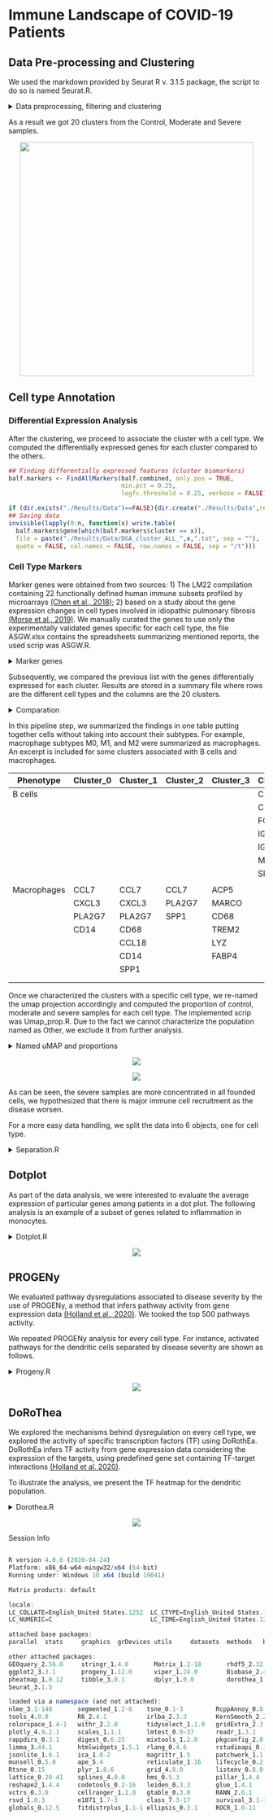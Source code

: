 # Immune Landscape of COVID-19 Patients


## Data Pre-processing and Clustering
We used the markdown provided by Seurat R v. 3.1.5 package, the script to do so is named Seurat.R.

<details>
<summary>Data preprocessing, filtering and clustering</summary>

``` R
## Loading Data
MyData.1 <- readRDS(file = "./Data/MyDataCovid.rds")

## Identification of mitochondrial genes
MyData.1[["percent.mt"]] <- PercentageFeatureSet(MyData.1, pattern = "^MT-")
MyData.1 <- subset(MyData.1, percent.mt < 5)

balf <- SplitObject(MyData.1, split.by = "orgn")
####### Pre-processing, normalization and identification of highly variable features
balf.list <- lapply(X = balf, FUN = function(x) {
 x <- NormalizeData(x, normalization.method = "LogNormalize",scale.factor = 10000)
 x <- FindVariableFeatures(x, selection.method = "vst", nfeatures = 2000)
})

balf.anchors <- FindIntegrationAnchors( object.list = balf.list)
rm(balf.list,balf)
balf.combined <- IntegrateData(anchorset = balf.anchors)
rm(balf.anchors)
DefaultAssay(balf.combined) <- "integrated"

### Run the standard workflow for visualization and clustering
set.seed(0)
balf.combined <- ScaleData(balf.combined, verbose = TRUE)
balf.combined <- RunPCA(balf.combined, npcs = 30, verbose = TRUE)
### uMAP and Clustering
balf.combined <- RunUMAP(balf.combined, reduction = "pca", dims = 1:20)
balf.combined <- FindNeighbors(balf.combined, reduction = "pca", 
                               dims = 1:20)
balf.combined <- FindClusters(balf.combined, resolution = 0.5)
balf.combined  <- RunUMAP(balf.combined, dims = 1:10,  umap.method = 'uwot', metric='cosine')

if (dir.exists("./Results/Plots")==FALSE){dir.create("./Results/Plots",recursive = TRUE)}

png(file='./Results/Plots/umap.png', width =700, 
    height = 700, units = "px")
p1 <- DimPlot(pbmc.combined, reduction = "umap", label = TRUE,
              label.size = 8) + NoLegend()+ labs(x="uMAP 1", y= "uMAP 2")
plot_grid(p1)
dev.off()
```
</details>

As a result we got 20 clusters from the Control, Moderate and Severe samples. 
<p align="center">
  <img width="460" height="460" src="Figures/Umap.png">
</p>

## Cell type Annotation
### Differential Expression Analysis
After the clustering, we proceed to associate the cluster with a cell type. We computed the differentially expressed genes for each cluster compared to the others.

``` R
## Finding differentially expressed features (cluster biomarkers)
balf.markers <- FindAllMarkers(balf.combined, only.pos = TRUE, 
                               min.pct = 0.25, 
                               logfc.threshold = 0.25, verbose = FALSE)

if (dir.exists("./Results/Data")==FALSE){dir.create("./Results/Data",recursive = TRUE)}
## Saving data
invisible(lapply(0:n, function(x) write.table(
  balf.markers$gene[which(balf.markers$cluster == x)],
  file = paste("./Results/Data/DGA_cluster_ALL_",x,".txt", sep = ""),
  quote = FALSE, col.names = FALSE, row.names = FALSE, sep = "/t")))

```

### Cell Type Markers
 Marker genes were obtained from two sources: 1) The LM22 compilation containing 22 functionally defined human immune subsets profiled by microarrays [(Chen et al., 2018)](https://link.springer.com/protocol/10.1007%2F978-1-4939-7493-1_12); 2) based on a study about the gene expression changes in cell types involved in idiopathic pulmonary fibrosis [(Morse et al., 2019)](https://pubmed.ncbi.nlm.nih.gov/31221805/). We manually curated the genes to use only the experimentally validated genes specific for each cell type, the file ASGW.xlsx contains the spreadsheets summarizing mentioned reports, the used scrip was ASGW.R. 

<details>
<summary>Marker genes</summary>

``` R
###### Reading LM22 and Morse marker genes manually curated
sheets <- excel_sheets("./Data/ASGW.xlsx")
ASGW <- map_df(sheets, ~ read_excel("./Data/ASGW.xlsx", sheet = .x, col_types = "text"))

n <- dim(ASGW)[1]
lbs <- vector("character",length = n)
#blk.spc <- vector("integer",0)
spc.gns <- vector("integer",0)
for (i in 1:n){
  flg <- ASGW$`Cell Type`[i]
  if (!is.na(flg)){ flg2 = flg }
  lbs[i] <- flg2
  if ((ASGW$ASGW[i] == "Specific" || 
       ASGW$ASGW[i] == 100 || ASGW$ASGW[i] == 75 ||
      ASGW$ASGW[i] == "Partially specific") &&
      !is.na(ASGW$ASGW[i])){
    spc.gns <- c(spc.gns,i)
  }
}
ASGW$`Cell Type` <- lbs
#### Genes with the label "Specific" and "Partially Specific"
#### Blank rows were elimited and Cell Type information was completed
ASGW1 <- ASGW[spc.gns,]

```
</details>


Subsequently, we compared the previous list with the genes differentially expressed for each cluster. Results are stored in a summary file where rows are the different cell types and the columns are the 20 clusters.

<details>
<summary>Comparation</summary>

``` R
### Comparing both list
for (i in names(ASGW2)){
  MakGns <- ASGW2[[i]]
  MakGns1 <- lapply(mks, function(x) 
    MakGns[MakGns %in% unlist(x)])
  a <- list.as.matrix(MakGns1)
  n <- length(a)
  if (n > 20) {  
    a <- cbind(rep(i,nrow(a)),a)
  }else{
      a <- c(i,a)
  }
  b <- rbind(b,a)
}

b <- b[-1,]

if (dir.exists("./Results/Data/ASGW")==FALSE){
  dir.create("./Results/Data/ASGW",recursive = TRUE)}
write.table(b,"./Results/Data/ASGW/Summary.csv", 
            col.names = TRUE, row.names = FALSE, quote = FALSE, sep = ",")

```
</details>

In this pipeline step, we summarized the findings in one table putting together cells without taking into account their subtypes. For example, macrophage subtypes M0, M1, and M2 were summarized as macrophages. An excerpt is included for some clusters associated with B cells and macrophages.

| Phenotype   | Cluster\_0 | Cluster\_1 | Cluster\_2 | Cluster\_3 | Cluster\_12 | Cluster\_18 |
| ----------- | ---------- | ---------- | ---------- | ---------- | ----------- | ----------- |
| B cells     |            |            |            |            | CCR6        | CD79A       |
|             |            |            |            |            | CD79A       | IGHM        |
|             |            |            |            |            | FCGR2B      | IGKC        |
|             |            |            |            |            | IGHM        | TNFRSF17    |
|             |            |            |            |            | IGKC        | IGHA1       |
|             |            |            |            |            | MS4A1       | IGHG3       |
|             |            |            |            |            | SPIB        |             |
|             |            |            |            |            |             |             |
| Macrophages | CCL7       | CCL7       | CCL7       | ACP5       |             |             |
|             | CXCL3      | CXCL3      | PLA2G7     | MARCO      |             |             |
|             | PLA2G7     | PLA2G7     | SPP1       | CD68       |             |             |
|             | CD14       | CD68       |            | TREM2      |             |             |
|             |            | CCL18      |            | LYZ        |             |             |
|             |            | CD14       |            | FABP4      |             |             |
|             |            | SPP1       |            |            |             |             |
|             |            |            |            |            |             |             |
|             |            |            |            |            |             |             |

Once we characterized the clusters with a specific cell type, we re-named the umap projection accordingly and computed the proportion of control, moderate and severe samples for each cell type. The implemented scrip was Umap_prop.R. Due to the fact we cannot characterize the population named as Other, we exclude it from further analysis.

<details>
<summary>Named uMAP and proportions</summary>

``` R
library(RColorBrewer)
library(ggplot2)

umap_info <- read.csv("./Results/Data/Clusters/UMAP_info.csv")

clust.idents <- list(
  Monocytes = c(10),
  Macrophages = c(0:4,6,11,19),
  Dendritic = 7,
  T.NK = c(8,9,13,14,16),  
  B = c(12,18),
  Ephitelial = c(15,17),
  Other = 5 
)

Pheno <- vector("character", length = length(umap_info$clust_info))
Pheno.colors<- brewer.pal(n = length(clust.idents), name = "Set1")
Prop <- matrix(0,3,length(clust.idents), 
                      dimnames = list(c("Control","Moderate","Severe"),names(clust.idents)))

for(x in 1:length(clust.idents)){
  ### Association between samples and cell type
  idx = which(umap_info$clust_info %in% clust.idents[[x]])
  Pheno[idx] = names(clust.idents)[x]
  #### Proportion for each cell type scaled for the number of patients for each group
  Prop[,x] <- table(gsub("(Svr|Mld|Crt).*","\\1",rownames(umap_info)[idx]))/c(3,3,6)
  #### Scaling for the number of samples in every celltype
  Prop[,x] <- Prop[,x]/sum(Prop[,x])*100
}

## uMAP visualization
umap_info <- cbind(umap_info, Pheno)
umap_info$Pheno <- gsub("T.NK","T & NK",umap_info$Pheno)
nms <- c("Monocytes","Macrophages","Dendritic","T & NK","B","Ephitelial","Other")

umap_tot <- ggplot(umap_info, aes(x=UMAP_1, y=UMAP_2, fill= factor(Pheno, level = nms)))+ 
  labs(x= "uMAP 1",y ="uMAP 2")+
  geom_point(size=2, shape=21)+ 
  theme(legend.title = element_blank(),legend.background=element_blank())+
  scale_fill_manual(values = Pheno.colors)+
  guides(fill = guide_legend(override.aes = list(size = 4)))+
  theme(text = element_text(size = 11),axis.text = element_text(size = 9))+
  theme(panel.grid.major = element_blank(),
      panel.grid.minor = element_blank())+
  theme(legend.key.height=unit(0.07,"line"),
        legend.justification ="top",legend.margin=margin(0,0,0,0),
        legend.box.margin=margin(-5,-5,-10,-5))
print(umap_tot)

## barplot visualization
ZZ <- data.frame(HS=rownames(Prop)[row(Prop)], 
                 Cell_type=colnames(Prop)[col(Prop)],
                 Proportion=c(Prop))

ZZ$HS <- factor(ZZ$HS , levels = c("Severe","Moderate","Control"))
ZZ$Cell_type <- gsub("T.NK", "T & NK",ZZ$Cell_type)

barplot_prop <- ggplot(ZZ, aes(x= Proportion,fill=HS, y=  factor(Cell_type, level = rev(unique(Cell_type))))) + 
  geom_bar(stat = "identity",position=position_dodge())+
  scale_fill_manual(values=rev(c(wes_palette(n=3, name="Darjeeling1"))),
                    guide = guide_legend(reverse=TRUE),
                    labels = c( "Severe", "Moderate","Control"))+
  theme_bw()+xlab("Proportion (%)") +
  theme(legend.position="bottom",
        axis.title.y = element_blank(),
        legend.title=element_blank())+
  theme(text = element_text(size = 11),
        axis.text = element_text(size = 9))
print(barplot_prop)

```
</details>

<p align="center">
  <img src="Figures/umap_named.jpg">
</p>
<p align="center">
  <img  src="Figures/prop_named.jpg">
</p>

As can be seen, the severe samples are more concentrated in all founded cells, we hypothesized that there is major immune cell recruitment as the disease worsen. 

For a more easy data handling, we split the data into 6 objects, one for cell type.

<details>
<Summary>Separation.R</Summary>

``` R
library(Seurat)

### Loading data processed on the Seurat.R file
balf.combined <- readRDS(file = "./Data/Results/balf.rds")

### Association between cell types and clusters
clust.idents <- list(
  Monocytes = c(10),
  Macrophages = c(0:4,6,11,19),
  Dendritic = 7,
  T.NK = c(8,9,13,14,16),  
  B = c(12,18),
  Ephitelial = c(15,17)
  #  Other = 5 
)

##### By Identity
nm <- names(clust.idents)
invisible(lapply(1:length(clust.idents),
                 function(x){
                   ### Separating celltypes data
                   balf1 <- subset(balf.combined, idents = as.character(x))
                   ### Saving cell types data
                   saveRDS(balf1, paste("./Results/Data/Clusters/balf.",
                                        nm[x],".rds", sep = ""))
                   }))
```
</details>

## Dotplot
As part of the data analysis, we were interested to evaluate the average expression of particular genes among patients in a dot plot. The following analysis is an example of a subset of genes related to inflammation in monocytes.

<details>
<summary>Dotplot.R</summary>

``` R
library(Seurat)

## i is replaced for any of the following cell types:
######## Monocytes
######## Macrophages
######## Dendritic
######## T.NK  
######## B
######## Ephitelial

i <- "Monocytes" 
#### Loading Data
balf<-readRDS(paste("./Results/Data/Clusters/balf.",
                    i,".rds",sep = ""))

#### Genes to be evaluated
genes = c("CD14","FCGR3A","MRC1","MME","CXCR3","IL3RA","CD1C",
          "HLA-DRB1","HLA-DRA","IFI6","ISG15","CXCL11","CCR2",
          "CD68","CD69","CXCL10")
balf$orgn <- gsub("Mld","Mod", balf$orgn) 
#### Verification that the genes are contained in the expression data
features <- genes[(which(genes %in% rownames(balf@assays$integrated)))]
balf.Dot <- DotPlot(balf, features = genes, 
                    cols = "RdYlBu",group.by = "orgn",
                    assay = "RNA",dot.scale = 4)+
  theme(axis.title.x = element_blank(),
        axis.title.y = element_blank())+
  RotatedAxis()+
  theme(text = element_text(size = 11),
        axis.text = element_text(size = 9))+
  guides(colour = guide_colourbar(title = 'Average\nexpression'),
         size=guide_legend(title = "% Expressed"))
print(balf.Dot)

```
</details>

<p align="center">
  <img  src="Figures/Mono_dotplot.png">
</p>



## PROGENy
We evaluated pathway dysregulations associated to disease severity by the use of PROGENy, a method that infers pathway activity from gene expression data [(Holland et al., 2020)](https://genomebiology.biomedcentral.com/articles/10.1186/s13059-020-1949-z). We tooked the top 500 pathways activity.

We repeated PROGENy analysis for every cell type. For instance, activated pathways for the dendritic cells separated by disease severity are shown as follows.
<details>
<summary>Progeny.R</summary>

```R
library(progeny)
library(Seurat)
library(pheatmap)


## i is replaced for any of the following cell types:
######## Monocytes
######## Macrophages
######## Dendritic
######## T.NK  
######## B
######## Ephitelial

####### For instance
i <- "Dendritic"
### Loading data
balf<-readRDS(paste("./Results/Data/Clusters/balf.",
                    i,".rds",sep = ""))

########### Seurat standard workflow
balf <- RunPCA(balf, npcs = 30, verbose = TRUE)
### t-SNE and Clustering
set.seed(0)
balf <- RunUMAP(balf, reduction = "pca", dims = 1:20)
# set.seed(0)
balf <- FindNeighbors(balf, reduction = "pca",
                      dims = 1:20)
balf<- FindClusters(balf, resolution = 0.5)

DimPlot(balf, reduction = "umap")

#### Number of clusters
n <- max(as.integer(as.vector(balf@meta.data$seurat_clusters)))
new.cluster.ids <- as.character(0:n)
names(new.cluster.ids) <- levels(balf)
balf <- RenameIdents(balf, new.cluster.ids)

## Data frame with the specification of the cells that belong to 
## each cluster to match with the Progeny scores.
CellsClusters <- data.frame(Cell = names(Idents(balf)), 
                            CellType = as.character(Idents(balf)),
                            stringsAsFactors = FALSE)
###Progeny computed 
## Progeny activity scores and their addition to the Seurat object
## as a new assay called Progeny. 
balf <- progeny(balf, scale=FALSE, organism="Human", top=500, perm=1, 
                return_assay = TRUE)

## Seurat functions applied to the Progeny scores. 
## For instance, pathway activity scores scalation. 
balf <- Seurat::ScaleData(balf, assay = "progeny") 

## Progeny scores trnasformation into a data frame to better handling the results
progeny_scores_df <- 
  as.data.frame(t(GetAssayData(balf, slot = "scale.data", 
                               assay = "progeny"))) %>%
  rownames_to_column("Cell") %>%
  gather(Pathway, Activity, -Cell) 

## Matching Progeny scores with the cell clusters.
progeny_scores_df <- inner_join(progeny_scores_df, CellsClusters)

##### Add column organized by health status (Svr|Crt|Mld)
progeny_scores_df$Health_status <- gsub("(Svr|Crt|Mld).*", "\\1", 
                                        progeny_scores_df$Cell)
##### Add column organized by health status (Svr|Crt|Mld) and cluster assignation
progeny_scores_df$Mix <- paste(progeny_scores_df$Health_status,
                               progeny_scores_df$CellType, sep = "_")
#####

progeny_scores_df$Health_status <- gsub("Svr","Severe",progeny_scores_df$Health_status)
progeny_scores_df$Health_status <- gsub("Mld","Moderate",progeny_scores_df$Health_status)
progeny_scores_df$Health_status <- gsub("Crt","Control",progeny_scores_df$Health_status)

nms <-  c("cell_type","Health_status","Mix")
for(j in 1:3){
  if(j == 1){
    ## Progeny scores by cellpopulation
    summarized_progeny_scores <- progeny_scores_df %>% 
      group_by(Pathway, CellType) %>%
      summarise(avg = mean(Activity), std = sd(Activity))
  }else if(j == 2){
    ## Progeny scores by Health_Status
    summarized_progeny_scores <- progeny_scores_df %>% 
      group_by(Pathway, Health_status) %>%
      summarise(avg = mean(Activity), std = sd(Activity))
  }else {
    ## Progeny scores by clustering and health status
    summarized_progeny_scores <- progeny_scores_df %>% 
      group_by(Pathway, Mix) %>%
      summarise(avg = mean(Activity), std = sd(Activity))
  }
  
  ###Plot progeny 
  # Data preparation for the plot
  summarized_progeny_scores_df <- summarized_progeny_scores %>%
    dplyr::select(-std) %>%   
    spread(Pathway, avg) %>%
    data.frame(row.names = 1, check.names = FALSE, stringsAsFactors = FALSE) 

  breaksList = seq(-1.1, 1.1, by = .05)
  myColor =colorRampPalette(c("Darkblue", "white","red"))(length(breaksList))
  progeny_hmap = pheatmap(t(summarized_progeny_scores_df[,-1]),
                         breaks = breaksList,
                         color = myColor,
                         main = "PROGENy", 
                         angle_col = 0, 
                         treeheight_col = 2,  border_color = NA)
}

```
</details>

<p align="center">
  <img  src="Figures/progeny_heatmap_dendritic.png">
</p>

## DoRoThea
We explored the mechanisms behind dysregulation on every cell type, we explored the activity of specific transcription factors (TF) using DoRothEa. DoRothEa infers TF activity from gene expression data considering the expression of the targets, using predefined gene set containing TF-target interactions [(Holland et al. 2020)](https://genomebiology.biomedcentral.com/articles/10.1186/s13059-020-1949-z).

To illustrate the analysis, we present the TF heatmap for the dendritic population.

<details>
<summary>Dorothea.R</summary>

```R
##### 
## Required packages
library(dorothea)
library(dplyr)
library(Seurat)
library(tibble)
library(pheatmap)
library(tidyr)
library(viper)

## i is replaced for any of the following cell types:
######## Monocytes
######## Macrophages
######## Dendritic
######## T.NK  
######## B
######## Ephitelial
## For instance
i <- "Dendritic"

#### Loading Data
balf<-readRDS(paste("./Results/Data/Clusters/balf.",
                    i,".rds",sep = ""))
#########################################
#########################################

########### Seurat standard workflow
balf <- RunPCA(balf, npcs = 30, verbose = TRUE)
### t-SNE and Clustering
set.seed(0)
balf <- RunUMAP(balf, reduction = "pca", dims = 1:20)
# set.seed(0)
balf <- FindNeighbors(balf, reduction = "pca",
                       dims = 1:20)
balf<- FindClusters(balf, resolution = 0.5)

##### Number of cluster extracted from the seurat object
n <- max(as.integer(as.vector(balf@meta.data$seurat_clusters)))

## Assigning cell type identity to clusters
new.cluster.ids <- as.character(0:n)
names(new.cluster.ids) <- levels(balf)

balf <- RenameIdents(balf, new.cluster.ids)

DimPlot(balf, reduction = "umap", label = TRUE, pt.size = 0.5)+ NoLegend()

## Regulons based on interactions with confidence level A, B and C
dorothea_regulon_human <- get(data("dorothea_hs", package = "dorothea"))
regulon <- dorothea_regulon_human %>%
  dplyr::filter(confidence %in% c("A","B","C"))

balf <- run_viper(balf, regulon,
                  options = list(method = "scale", minsize = 4, 
                                 eset.filter = FALSE, cores = 1, 
                                 verbose = FALSE))

## `r CRANpkg("Seurat")` to cluster the cells following the same protocol than above but using TF activity scores.

## Nearest Neighbours computation to perform cluster based on TF
DefaultAssay(object = balf) <- "dorothea"
balf <- ScaleData(balf)
balf <- RunPCA(balf, features = rownames(balf),
                verbose = FALSE)
balf <- FindNeighbors(balf, dims = 1:50, verbose = FALSE)
balf <- FindClusters(balf, resolution = 0.8, 
                      verbose = FALSE)
balf <- RunUMAP(balf, dims = 1:50, 
                 umap.method = "uwot", metric = "cosine")
#balf.markers.TF <- FindAllMarkers(balf, only.pos = TRUE, 
#                                   min.pct = 0.25, 
#                                   logfc.threshold = 0.25, 
#                                   verbose = FALSE)

##### Number of cluster
n <- max(as.integer(as.vector(balf@meta.data$seurat_clusters)))
## Assigning cell type identity to clusters
new.cluster.ids <- as.character(0:n)

names(new.cluster.ids) <- levels(balf)
balf <- RenameIdents(balf, new.cluster.ids)

DimPlot(balf, reduction = "umap", 
        label = TRUE, pt.size = 0.5)

## TF activity per cell population
## Viper scores transformation, scaled by seurat, into a data frame to better 
## handling the results

viper_scores_df <- GetAssayData(balf, slot = "scale.data",
                                assay = "dorothea") %>%
  data.frame() %>%
  t()
#write.csv(viper_scores_df, "./Results/Dorothea/ViperScoresDendritic.csv")

## Data frame containing the cells and their clusters
CellsClusters <- data.frame(cell = names(Idents(balf)), 
                            cell_type = as.character(Idents(balf)),
                            stringsAsFactors = FALSE)

## Data frame with the Viper score per cell and its clusters
viper_scores_clusters <- viper_scores_df %>%
  data.frame() %>% 
  rownames_to_column("cell") %>%
  gather(tf, activity, -cell) %>%
  inner_join(CellsClusters)

##### Adding column by health status (Svr|Crt|Mld)
viper_scores_clusters$Health_status <- gsub("(Svr|Crt|Mld).*", "\\1", 
                                            viper_scores_clusters$cell)

viper_scores_clusters$Health_status <- gsub("Svr", "Severe", 
                                            viper_scores_clusters$Health_status)
viper_scores_clusters$Health_status <- gsub("Mld", "Moderate", 
                                            viper_scores_clusters$Health_status)
viper_scores_clusters$Health_status <- gsub("Crt", "Crontol", 
                                            viper_scores_clusters$Health_status)

##### Adding column by health status (Svr|Crt|Mld) and cluster assignation
viper_scores_clusters$Mix <- paste(viper_scores_clusters$Health_status,
                                   viper_scores_clusters$cell_type, sep = "_")
#####

#### Cluster
nms <-  c("cell_type","Health_status","Mix")
for(j in 1:3){
  # Cell population
  if(j == 1){
    summarized_viper_scores <- viper_scores_clusters %>%
      group_by(tf, cell_type) %>%
      summarise(avg = mean(activity),
                std = sd(activity))
  }else if(j ==2){
    #### Health Status
    summarized_viper_scores <- viper_scores_clusters %>% 
      group_by(tf, Health_status) %>%
      summarise(avg = mean(activity),
                std = sd(activity))
  }else{
    #### Mix
    summarized_viper_scores <- viper_scores_clusters %>% 
      group_by(tf, Mix) %>%
      summarise(avg = mean(activity),
                std = sd(activity))
  }
  ## Selecction of the 50 most variable TFs.
  highly_variable_tfs <- summarized_viper_scores %>%
    group_by(tf) %>%
    mutate(var = var(avg))  %>%
    ungroup() %>%
    top_n(50*n, var) %>%
    distinct(tf)

  ## data preparation for the plot
  summarized_viper_scores_df <- summarized_viper_scores %>%
    semi_join(highly_variable_tfs, by = "tf") %>%
    dplyr::select(-std) %>%   
    spread(tf, avg) %>%
    data.frame(row.names = 1, check.names = FALSE, 
               stringsAsFactors = FALSE) 

  breaksList = seq(-1.1, 1.1, by = .05)
  my_color=colorRampPalette(c("Darkblue", "white","red"))(length(breaksList))
  viper_hmap = pheatmap(t(summarized_viper_scores_df),
                         color=colorRampPalette(c("Darkblue", "white","red"))(length(breaksList)),
                         breaks = breaksList,
                         main = "DoRothEA",
                         angle_col = 0,
                         treeheight_col = 2,
                         border_color = NA,fontsize_row = 9)
}

```

</details>
<p align="center">
  <img  src="Figures/doro_dendritic.png">
</p>



<summary> Session Info </summary>

``` R

R version 4.0.0 (2020-04-24)
Platform: x86_64-w64-mingw32/x64 (64-bit)
Running under: Windows 10 x64 (build 19041)

Matrix products: default

locale:
LC_COLLATE=English_United States.1252  LC_CTYPE=English_United States.1252    LC_MONETARY=English_United States.1252
LC_NUMERIC=C                           LC_TIME=English_United States.1252    

attached base packages:
parallel  stats     graphics  grDevices utils     datasets  methods   base     

other attached packages:
GEOquery_2.56.0     stringr_1.4.0       Matrix_1.2-18       rhdf5_2.32.0        RColorBrewer_1.1-2  cowplot_1.0.0      
ggplot2_3.3.1       progeny_1.12.0      viper_1.24.0        Biobase_2.48.0      BiocGenerics_0.34.0 tidyr_1.1.0        
pheatmap_1.0.12     tibble_3.0.1        dplyr_1.0.0         dorothea_1.2.0      purrr_0.3.4         readxl_1.3.1       
Seurat_3.1.5       

loaded via a namespace (and not attached):
nlme_3.1-148       segmented_1.2-0    tsne_0.1-3         RcppAnnoy_0.0.16   httr_1.4.1         sctransform_0.2.1 
tools_4.0.0        R6_2.4.1           irlba_2.3.3        KernSmooth_2.23-17 uwot_0.1.8         lazyeval_0.2.2    
colorspace_1.4-1   withr_2.2.0        tidyselect_1.1.0   gridExtra_2.3      compiler_4.0.0     xml2_1.3.2        
plotly_4.9.2.1     scales_1.1.1       lmtest_0.9-37      readr_1.3.1        ggridges_0.5.     pbapply_1.4-2     
rappdirs_0.3.1     digest_0.6.25      mixtools_1.2.0     pkgconfig_2.0.3    htmltools_0.5.1.1  bcellViper_1.24.0 
limma_3.44.1       htmlwidgets_1.5.1  rlang_0.4.6        rstudioapi_0.11    generics_0.0.2     zoo_1.8-8         
jsonlite_1.6.1     ica_1.0-2          magrittr_1.5       patchwork_1.1.1    Rhdf5lib_1.10.0    Rcpp_1.0.4.6      
munsell_0.5.0      ape_5.4            reticulate_1.16    lifecycle_0.2.0    stringi_1.4.6      MASS_7.3-53       
Rtsne_0.15         plyr_1.8.6         grid_4.0.0         listenv_0.8.0      ggrepel_0.8.2      crayon_1.3.4      
lattice_0.20-41    splines_4.0.0      hms_0.5.3          pillar_1.4.4       igraph_1.2.5       future.apply_1.5.0
reshape2_1.4.4     codetools_0.2-16   leiden_0.3.3       glue_1.4.1         data.table_1.12.8  png_0.1-7         
vctrs_0.3.0        cellranger_1.1.0   gtable_0.3.0       RANN_2.6.1         kernlab_0.9-29     future_1.17.0     
rsvd_1.0.3         e1071_1.7-3        class_7.3-17       survival_3.1-12    viridisLite_0.3.0  cluster_2.1.0     
globals_0.12.5     fitdistrplus_1.1-1 ellipsis_0.3.1     ROCR_1.0-11 
```

